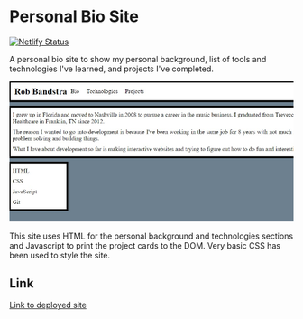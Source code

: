 # Personal Bio Site

[![Netlify Status](https://api.netlify.com/api/v1/badges/42fb18cf-96de-47b3-9f77-18dc03b8068a/deploy-status)](https://app.netlify.com/sites/bandstrar-bio-site/deploys)

A personal bio site to show my personal background, list of tools and technologies I've learned, and projects I've completed.

![Image](./images/screenshot.jpg)

This site uses HTML for the personal background and technologies sections and Javascript to print the project cards to the DOM. Very basic CSS has been used to style the site.

## Link
[Link to deployed site](https://bandstrar-bio-site.netlify.app/ "Rob's Bio Page")
